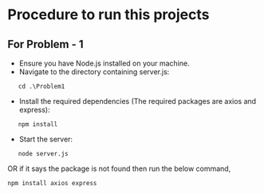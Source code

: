 # Procedure to run this projects

## For Problem - 1
- Ensure you have Node.js installed on your machine.
- Navigate to the directory containing server.js:
```
   cd .\Problem1
```
- Install the required dependencies (The required packages are axios and express):
```
   npm install
```

- Start the server:
```
   node server.js
```
OR if it says the package is not found then run the below command,
```
npm install axios express
```

